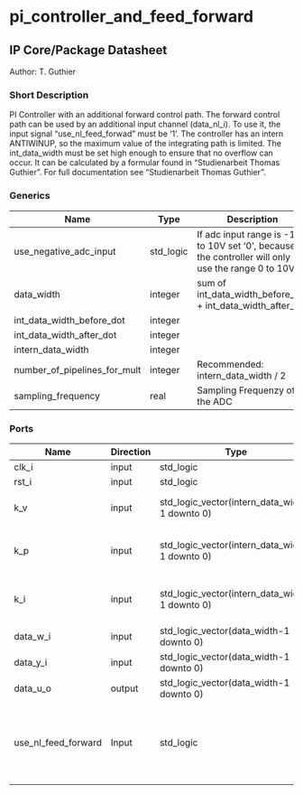 # pi\_controller\_and\_feed\_forward
## IP Core/Package Datasheet
Author: T. Guthier


### Short Description
PI Controller with an additional forward control path. The forward control path can be used by an additional input channel (data\_nl\_i). To use it, the input signal “use\_nl\_feed\_forwad” must be ‘1’. The controller has an intern ANTIWINUP, so the maximum value of the integrating path is limited. The int\_data\_width must be set high enough to ensure that no overflow can occur. It can be calculated by a formular found in “Studienarbeit Thomas Guthier”. For full documentation see “Studienarbeit Thomas Guthier”.

### Generics

| Name                         | Type      | Description                                                                                        |
|------------------------------|-----------|----------------------------------------------------------------------------------------------------|
| use\_negative\_adc\_input       | std\_logic | If adc input range is -10V to 10V set ‘0’, because the controller will only use the range 0 to 10V |
| data\_width                   | integer   | sum of int\_data\_width\_before\_dot + int\_data\_width\_after\_dot                                        |
| int\_data\_width\_before\_dot    | integer   |                                                                                                    |
| int\_data\_width\_after\_dot     | integer   |                                                                                                    |
| intern\_data\_width            | integer   |                                                                                                    |
| number\_of\_pipelines\_for\_mult | integer   | Recommended: intern\_data\_width / 2                                                                 |
| sampling\_frequency           | real      | Sampling Frequenzy of the ADC                                                                      |



### Ports

| Name                | Direction | Type                                           | Description                                                       |
|---------------------|-----------|------------------------------------------------|-------------------------------------------------------------------|
| clk\_i               | input     | std\_logic                                      | Clk                                                               |
| rst\_i               | input     | std\_logic                                      | Rest                                                              |
| k\_v                 | input     | std\_logic\_vector(intern\_data\_width-1 downto 0) | Parameter of forward control path                                 |
| k\_p                 | input     | std\_logic\_vector(intern\_data\_width-1 downto 0) | Parameter of proportional path                                    |
| k\_i                 | input     | std\_logic\_vector(intern\_data\_width-1 downto 0) | Parameter of integrating path                                     |
| data\_w\_i            | input     | std\_logic\_vector(data\_width-1 downto 0)        | Incoming “Istwert”                                                |
| data\_y\_i            | input     | std\_logic\_vector(data\_width-1 downto 0)        | Incoming “Sollwert”                                               |
| data\_u\_o            | output    | std\_logic\_vector(data\_width-1 downto 0)        | “Stellgröße”                                                      |
| use\_nl\_feed\_forward | Input     | std\_logic                                      | If the NL Feed Forward Input is used, this signal must be set ‘1’ |

